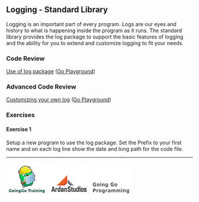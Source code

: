 ## Logging - Standard Library
Logging is an important part of every program. Logs are our eyes and history to what is happening inside the program as it runs. The standard library provides the log package to support the basic features of logging and the ability for you to extend and customize logging to fit your needs.

### Code Review

[Use of log package](example1/example1.go) ([Go Playground](http://play.golang.org/p/xO5OuPOJef))

### Advanced Code Review

[Customizing your own log](advanced/example1/example1.go) ([Go Playground](http://play.golang.org/p/008KxiH7Yj))

### Exercises

#### Exercise 1
Setup a new program to use the log package. Set the Prefix to your first name and on each log line show the date and long path for the code file.

___
[![GoingGo Training](../../00-slides/images/ggt_logo.png)](http://www.goinggotraining.net)
[![Ardan Studios](../../00-slides/images/ardan_logo.png)](http://www.ardanstudios.com)
[![GoingGo Blog](../../00-slides/images/ggb_logo.png)](http://www.goinggo.net)